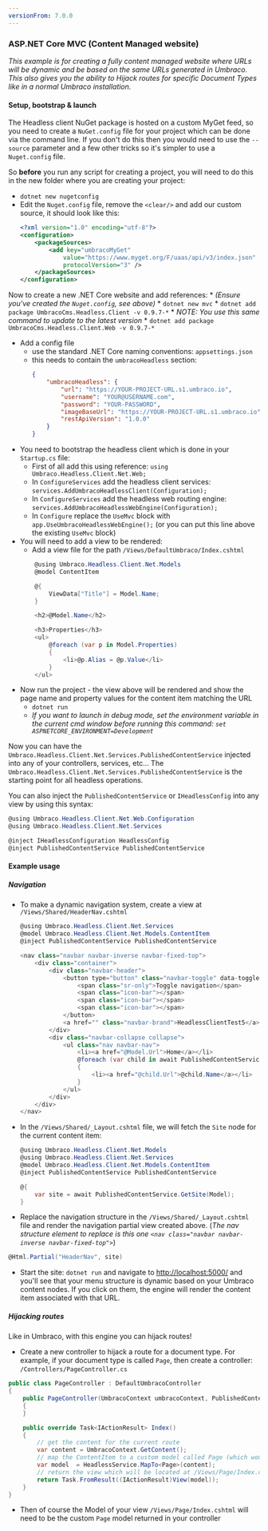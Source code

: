 ```yaml
---
versionFrom: 7.0.0
---
```


### ASP.NET Core MVC (Content Managed website)

_This example is for creating a fully content managed website where URLs will be dynamic and be based on the same URLs generated in Umbraco. This also gives you the ability to Hijack routes for specific Document Types like in a normal Umbraco installation._

#### Setup, bootstrap & launch
The Headless client NuGet package is hosted on a custom MyGet feed, so you need to create a `NuGet.config` file for your project which can be done via the command line. If you don't do this then you would need to use the `--source` parameter and a few other tricks so it's simpler to use a `Nuget.config` file.

So __before__ you run any script for creating a project, you will need to do this in the new folder where you are creating your project:

* `dotnet new nugetconfig`
* Edit the `Nuget.config` file, remove the `<clear/>` and add our custom source, it should look like this:
    ```xml
    <?xml version="1.0" encoding="utf-8"?>
    <configuration>
        <packageSources>
            <add key="umbracoMyGet"
                value="https://www.myget.org/F/uaas/api/v3/index.json"
                protocolVersion="3" />
        </packageSources>
    </configuration>
    ```
Now to create a new .NET Core website and add references:
    * _(Ensure you've created the `Nuget.config`, see above)_
    * `dotnet new mvc`
    * `dotnet add package UmbracoCms.Headless.Client -v 0.9.7-*`
    * _NOTE: You use this same command to update to the latest version_
    * `dotnet add package UmbracoCms.Headless.Client.Web -v 0.9.7-*`
* Add a config file
    * use the standard .NET Core naming conventions: `appsettings.json`
    * this needs to contain the `umbracoHeadless` section:
        ```json
        {
            "umbracoHeadless": {
                "url": "https://YOUR-PROJECT-URL.s1.umbraco.io",
                "username": "YOUR@USERNAME.com",
                "password": "YOUR-PASSWORD",
                "imageBaseUrl": "https://YOUR-PROJECT-URL.s1.umbraco.io",
                "restApiVersion": "1.0.0"
            }
        }
        ```
* You need to bootstrap the headless client which is done in your `Startup.cs` file:
    * First of all add this using reference: `using Umbraco.Headless.Client.Net.Web;`
    * In `ConfigureServices` add the headless client services: `services.AddUmbracoHeadlessClient(Configuration);`
    * In `ConfigureServices` add the headless web routing engine: `services.AddUmbracoHeadlessWebEngine(Configuration);`
    * In `Configure` replace the `UseMvc` block with `app.UseUmbracoHeadlessWebEngine();` (or you can put this line above the existing `UseMvc` block)
* You will need to add a view to be rendered:
    * Add a view file for the path `/Views/DefaultUmbraco/Index.cshtml`
    ```csharp
        @using Umbraco.Headless.Client.Net.Models
        @model ContentItem

        @{
            ViewData["Title"] = Model.Name;
        }

        <h2>@Model.Name</h2>

        <h3>Properties</h3>
        <ul>
            @foreach (var p in Model.Properties)
            {
                <li>@p.Alias = @p.Value</li>
            }
        </ul>
    ```
* Now run the project - the view above will be rendered and show the page name and property values for the content item matching the URL
    * `dotnet run`
    * _If you want to launch in debug mode, set the environment variable in the current cmd window before running this command: `set ASPNETCORE_ENVIRONMENT=Development`_

Now you can have the `Umbraco.Headless.Client.Net.Services.PublishedContentService` injected into any of your controllers, services, etc... The `Umbraco.Headless.Client.Net.Services.PublishedContentService` is the starting point for all headless operations.

You can also inject the `PublishedContentService` or `IHeadlessConfig` into any view by using this syntax:
```csharp
@using Umbraco.Headless.Client.Net.Web.Configuration
@using Umbraco.Headless.Client.Net.Services

@inject IHeadlessConfiguration HeadlessConfig
@inject PublishedContentService PublishedContentService
```

#### Example usage

##### Navigation

* To make a dynamic navigation system, create a view at `/Views/Shared/HeaderNav.cshtml`
    ```csharp
    @using Umbraco.Headless.Client.Net.Services
    @model Umbraco.Headless.Client.Net.Models.ContentItem
    @inject PublishedContentService PublishedContentService

    <nav class="navbar navbar-inverse navbar-fixed-top">
        <div class="container">
            <div class="navbar-header">
                <button type="button" class="navbar-toggle" data-toggle="collapse" data-target=".navbar-collapse">
                    <span class="sr-only">Toggle navigation</span>
                    <span class="icon-bar"></span>
                    <span class="icon-bar"></span>
                    <span class="icon-bar"></span>
                </button>
                <a href="" class="navbar-brand">HeadlessClientTest5</a>
            </div>
            <div class="navbar-collapse collapse">
                <ul class="nav navbar-nav">
                    <li><a href="@Model.Url">Home</a></li>
                    @foreach (var child in await PublishedContentService.GetChildren(Model.Id))
                    {
                        <li><a href="@child.Url">@child.Name</a></li>
                    }
                </ul>
            </div>
        </div>
    </nav>
    ```
* In the `/Views/Shared/_Layout.cshtml` file, we will fetch the `Site` node for the current content item:
    ```csharp
    @using Umbraco.Headless.Client.Net.Models
    @using Umbraco.Headless.Client.Net.Services
    @model Umbraco.Headless.Client.Net.Models.ContentItem
    @inject PublishedContentService PublishedContentService

    @{
        var site = await PublishedContentService.GetSite(Model);
    }
    ```
* Replace the navigation structure in the `/Views/Shared/_Layout.cshtml` file and render the navigation partial view created above. (_The nav structure element to replace is this one `<nav class="navbar navbar-inverse navbar-fixed-top">`_)
```csharp
@Html.Partial("HeaderNav", site)
```
* Start the site: `dotnet run` and navigate to [http://localhost:5000/]() and you'll see that your menu structure is dynamic based on your Umbraco content nodes. If you click on them, the engine will render the content item associated with that URL.

##### Hijacking routes

Like in Umbraco, with this engine you can hijack routes!

* Create a new controller to hijack a route for a document type. For example, if your document type is called `Page`, then create a controller: `/Controllers/PageController.cs`
```csharp
public class PageController : DefaultUmbracoController
{
    public PageController(UmbracoContext umbracoContext, PublishedContentService publishedContentService) : base(umbracoContext, publishedContentService)
    {
    }

    public override Task<IActionResult> Index()
    {
        // get the content for the current route
        var content = UmbracoContext.GetContent();
        // map the ContentItem to a custom model called Page (which would inherit from ContentItem)
        var model  = HeadlessService.MapTo<Page>(content);
        // return the view which will be located at /Views/Page/Index.cshtml
        return Task.FromResult((IActionResult)View(model));
    }
}
```
* Then of course the Model of your view `/Views/Page/Index.cshtml` will need to be the custom `Page` model returned in your controller
